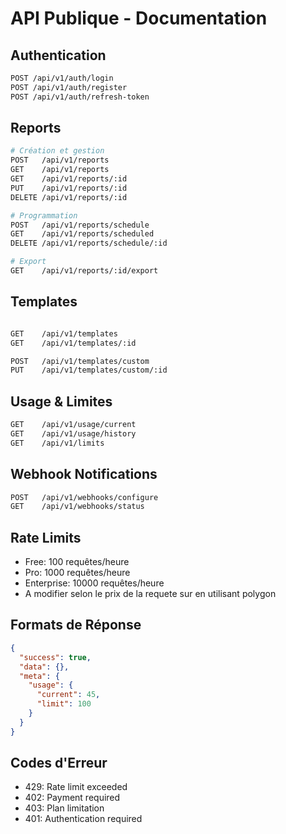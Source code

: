 # API Publique - Documentation

## Authentication

```bash
POST /api/v1/auth/login
POST /api/v1/auth/register
POST /api/v1/auth/refresh-token
```

## Reports

```bash
# Création et gestion
POST   /api/v1/reports
GET    /api/v1/reports
GET    /api/v1/reports/:id
PUT    /api/v1/reports/:id
DELETE /api/v1/reports/:id

# Programmation
POST   /api/v1/reports/schedule
GET    /api/v1/reports/scheduled
DELETE /api/v1/reports/schedule/:id

# Export
GET    /api/v1/reports/:id/export
```

## Templates

```bash

GET    /api/v1/templates
GET    /api/v1/templates/:id

POST   /api/v1/templates/custom
PUT    /api/v1/templates/custom/:id
```

## Usage & Limites

```bash
GET    /api/v1/usage/current
GET    /api/v1/usage/history
GET    /api/v1/limits
```

## Webhook Notifications

```bash
POST   /api/v1/webhooks/configure
GET    /api/v1/webhooks/status
```

## Rate Limits

- Free: 100 requêtes/heure
- Pro: 1000 requêtes/heure
- Enterprise: 10000 requêtes/heure
- A modifier selon le prix de la requete sur en utilisant polygon

## Formats de Réponse

```json
{
  "success": true,
  "data": {},
  "meta": {
    "usage": {
      "current": 45,
      "limit": 100
    }
  }
}
```

## Codes d'Erreur

- 429: Rate limit exceeded
- 402: Payment required
- 403: Plan limitation
- 401: Authentication required
